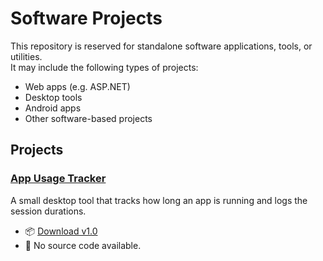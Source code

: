 # Software Projects

This repository is reserved for standalone software applications, tools, or utilities.  
It may include the following types of projects:

- Web apps (e.g. ASP.NET)
- Desktop tools
- Android apps
- Other software-based projects

## Projects

### [App Usage Tracker](https://github.com/YourUsername/App-Usage-Tracker)
A small desktop tool that tracks how long an app is running and logs the session durations.

- 📦 [Download v1.0](https://github.com/YourUsername/App-Usage-Tracker/releases/tag/v1.0)
- 📝 No source code available.
